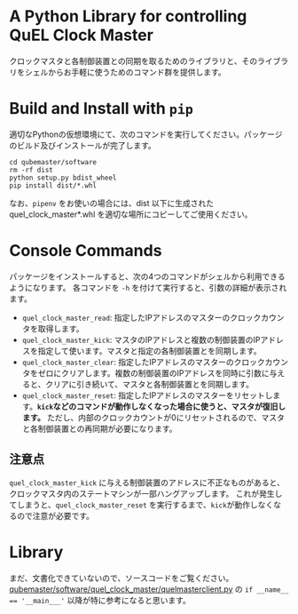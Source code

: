 # A Python Library for controlling QuEL Clock Master 

クロックマスタと各制御装置との同期を取るためのライブラリと、そのライブラリをシェルからお手軽に使うためのコマンド群を提供します。

# Build and Install with `pip`

適切なPythonの仮想環境にて、次のコマンドを実行してください。パッケージのビルド及びインストールが完了します。
```shell
cd qubemaster/software
rm -rf dist
python setup.py bdist_wheel
pip install dist/*.whl
```

なお、`pipenv` をお使いの場合には、dist 以下に生成された quel_clock_master*.whl を適切な場所にコピーしてご使用ください。

# Console Commands
パッケージをインストールすると、次の4つのコマンドがシェルから利用できるようになります。
各コマンドを `-h` を付けて実行すると、引数の詳細が表示されます。

- `quel_clock_master_read`: 指定したIPアドレスのマスターのクロックカウンタを取得します。
- `quel_clock_master_kick`: マスタのIPアドレスと複数の制御装置のIPアドレスを指定して使います。マスタと指定の各制御装置とを同期します。
- `quel_clock_master_clear`: 指定したIPアドレスのマスターのクロックカウンタをゼロにクリアします。複数の制御装置のIPアドレスを同時に引数に与えると、クリアに引き続いて、マスタと各制御装置とを同期します。
- `quel_clock_master_reset`: 指定したIPアドレスのマスターをリセットします。**`kick`などのコマンドが動作しなくなった場合に使うと、マスタが復旧します。** ただし、内部のクロックカウントが0にリセットされるので、マスタと各制御装置との再同期が必要になります。   

## 注意点
`quel_clock_master_kick` に与える制御装置のアドレスに不正なものがあると、クロックマスタ内のステートマシンが一部ハングアップします。
これが発生してしまうと、`quel_clock_master_reset` を実行するまで、`kick`が動作しなくなるので注意が必要です。

# Library

まだ、文書化できていないので、ソースコードをご覧ください。
[qubemaster/software/quel_clock_master/quelmasterclient.py](quel_clock_master/qubemasterclient.py) の `if __name__ == '__main___'`
以降が特に参考になると思います。

